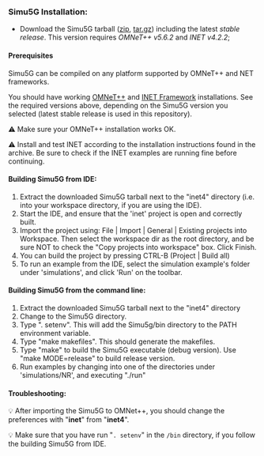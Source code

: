 ### Simu5G Installation:

-   Download the Simu5G tarball ([zip](https://github.com/Unipisa/Simu5G/archive/refs/tags/v1.1.0.zip),  [tar.gz](https://github.com/Unipisa/Simu5G/archive/refs/tags/v1.1.0.tar.gz)) including the latest  _stable release_. This version requires  _OMNeT++ v5.6.2_  and  _INET v4.2.2_;


####  Prerequisites
Simu5G can be compiled on any platform supported by OMNeT++ and NET frameworks.

You should have working  [OMNeT++](http://omnetpp.org/)  and  [INET Framework](http://inet.omnetpp.org/)  installations. See the required versions above, depending on the Simu5G version you selected (latest stable release is used in this repository).

:warning: Make sure your OMNeT++ installation works OK.

:warning: Install and test INET according to the installation instructions found in the archive. Be sure to check if the INET examples are running fine before continuing.


#### Building Simu5G from IDE:


 1.  Extract the downloaded Simu5G tarball next to the "inet4" directory (i.e. into your workspace directory, if you are using the IDE).
2.  Start the IDE, and ensure that the 'inet' project is open and correctly built.
3.  Import the project using: File | Import | General | Existing projects into Workspace. Then select the workspace dir as the root directory, and be sure NOT to check the "Copy projects into workspace" box. Click Finish.
4.  You can build the project by pressing CTRL-B (Project | Build all)
5.  To run an example from the IDE, select the simulation example's folder under 'simulations', and click 'Run' on the toolbar.

#### Building Simu5G from the command line:


 1.  Extract the downloaded Simu5G tarball next to the "inet4" directory
2.  Change to the Simu5G directory.
3.  Type ". setenv". This will add the Simu5g/bin directory to the PATH environment variable.
4.  Type "make makefiles". This should generate the makefiles.
5.  Type "make" to build the Simu5G executable (debug version). Use "make MODE=release" to build release version.
6.  Run examples by changing into one of the directories under 'simulations/NR', and executing "./run"

#### Troubleshooting: 
:bulb: After importing the Simu5G to OMNet++, you should change the preferences with "**inet**" from "**inet4**". 

:bulb: Make sure that you have run "`. setenv`" in the `/bin` directory, if you follow the building Simu5G from IDE.
